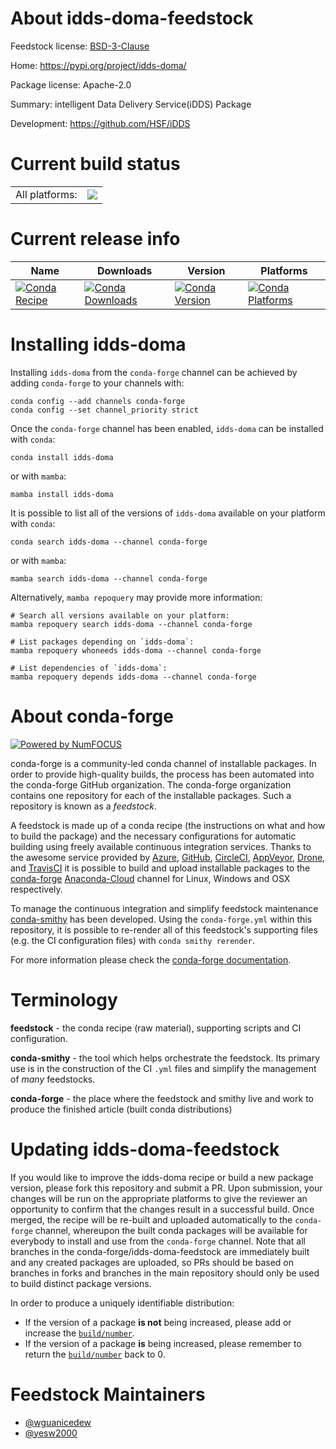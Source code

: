 About idds-doma-feedstock
=========================

Feedstock license: [BSD-3-Clause](https://github.com/conda-forge/idds-doma-feedstock/blob/main/LICENSE.txt)

Home: https://pypi.org/project/idds-doma/

Package license: Apache-2.0

Summary: intelligent Data Delivery Service(iDDS) Package

Development: https://github.com/HSF/iDDS

Current build status
====================


<table><tr><td>All platforms:</td>
    <td>
      <a href="https://dev.azure.com/conda-forge/feedstock-builds/_build/latest?definitionId=13462&branchName=main">
        <img src="https://dev.azure.com/conda-forge/feedstock-builds/_apis/build/status/idds-doma-feedstock?branchName=main">
      </a>
    </td>
  </tr>
</table>

Current release info
====================

| Name | Downloads | Version | Platforms |
| --- | --- | --- | --- |
| [![Conda Recipe](https://img.shields.io/badge/recipe-idds--doma-green.svg)](https://anaconda.org/conda-forge/idds-doma) | [![Conda Downloads](https://img.shields.io/conda/dn/conda-forge/idds-doma.svg)](https://anaconda.org/conda-forge/idds-doma) | [![Conda Version](https://img.shields.io/conda/vn/conda-forge/idds-doma.svg)](https://anaconda.org/conda-forge/idds-doma) | [![Conda Platforms](https://img.shields.io/conda/pn/conda-forge/idds-doma.svg)](https://anaconda.org/conda-forge/idds-doma) |

Installing idds-doma
====================

Installing `idds-doma` from the `conda-forge` channel can be achieved by adding `conda-forge` to your channels with:

```
conda config --add channels conda-forge
conda config --set channel_priority strict
```

Once the `conda-forge` channel has been enabled, `idds-doma` can be installed with `conda`:

```
conda install idds-doma
```

or with `mamba`:

```
mamba install idds-doma
```

It is possible to list all of the versions of `idds-doma` available on your platform with `conda`:

```
conda search idds-doma --channel conda-forge
```

or with `mamba`:

```
mamba search idds-doma --channel conda-forge
```

Alternatively, `mamba repoquery` may provide more information:

```
# Search all versions available on your platform:
mamba repoquery search idds-doma --channel conda-forge

# List packages depending on `idds-doma`:
mamba repoquery whoneeds idds-doma --channel conda-forge

# List dependencies of `idds-doma`:
mamba repoquery depends idds-doma --channel conda-forge
```


About conda-forge
=================

[![Powered by
NumFOCUS](https://img.shields.io/badge/powered%20by-NumFOCUS-orange.svg?style=flat&colorA=E1523D&colorB=007D8A)](https://numfocus.org)

conda-forge is a community-led conda channel of installable packages.
In order to provide high-quality builds, the process has been automated into the
conda-forge GitHub organization. The conda-forge organization contains one repository
for each of the installable packages. Such a repository is known as a *feedstock*.

A feedstock is made up of a conda recipe (the instructions on what and how to build
the package) and the necessary configurations for automatic building using freely
available continuous integration services. Thanks to the awesome service provided by
[Azure](https://azure.microsoft.com/en-us/services/devops/), [GitHub](https://github.com/),
[CircleCI](https://circleci.com/), [AppVeyor](https://www.appveyor.com/),
[Drone](https://cloud.drone.io/welcome), and [TravisCI](https://travis-ci.com/)
it is possible to build and upload installable packages to the
[conda-forge](https://anaconda.org/conda-forge) [Anaconda-Cloud](https://anaconda.org/)
channel for Linux, Windows and OSX respectively.

To manage the continuous integration and simplify feedstock maintenance
[conda-smithy](https://github.com/conda-forge/conda-smithy) has been developed.
Using the ``conda-forge.yml`` within this repository, it is possible to re-render all of
this feedstock's supporting files (e.g. the CI configuration files) with ``conda smithy rerender``.

For more information please check the [conda-forge documentation](https://conda-forge.org/docs/).

Terminology
===========

**feedstock** - the conda recipe (raw material), supporting scripts and CI configuration.

**conda-smithy** - the tool which helps orchestrate the feedstock.
                   Its primary use is in the construction of the CI ``.yml`` files
                   and simplify the management of *many* feedstocks.

**conda-forge** - the place where the feedstock and smithy live and work to
                  produce the finished article (built conda distributions)


Updating idds-doma-feedstock
============================

If you would like to improve the idds-doma recipe or build a new
package version, please fork this repository and submit a PR. Upon submission,
your changes will be run on the appropriate platforms to give the reviewer an
opportunity to confirm that the changes result in a successful build. Once
merged, the recipe will be re-built and uploaded automatically to the
`conda-forge` channel, whereupon the built conda packages will be available for
everybody to install and use from the `conda-forge` channel.
Note that all branches in the conda-forge/idds-doma-feedstock are
immediately built and any created packages are uploaded, so PRs should be based
on branches in forks and branches in the main repository should only be used to
build distinct package versions.

In order to produce a uniquely identifiable distribution:
 * If the version of a package **is not** being increased, please add or increase
   the [``build/number``](https://docs.conda.io/projects/conda-build/en/latest/resources/define-metadata.html#build-number-and-string).
 * If the version of a package **is** being increased, please remember to return
   the [``build/number``](https://docs.conda.io/projects/conda-build/en/latest/resources/define-metadata.html#build-number-and-string)
   back to 0.

Feedstock Maintainers
=====================

* [@wguanicedew](https://github.com/wguanicedew/)
* [@yesw2000](https://github.com/yesw2000/)

